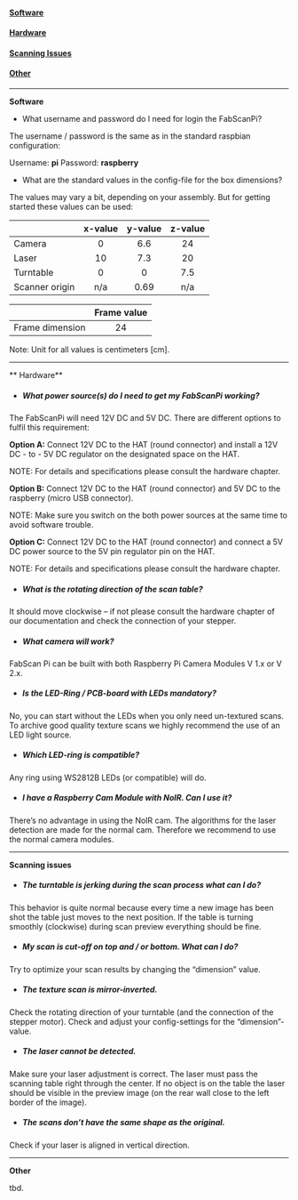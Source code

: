 #### [Software](#software)

#### [Hardware](#hardware)

#### [Scanning Issues](#scanningIssues)

#### [Other](#other)

------

**Software**<a name="software"></a>

- What username and password do I need for login the FabScanPi?

The username / password is the same as in the standard raspbian configuration: 

Username: **pi**
Password: **raspberry**




- What are the standard values in the config-file for the box dimensions?

The values may vary a bit, depending on your assembly. But for getting started these values can be used:


|                | x-value | y-value | z-value |
| -------------- | :-----: | :-----: | :-----: |
| Camera         |    0    |   6.6   |   24    |
| Laser          |   10    |   7.3   |   20    |
| Turntable      |    0    |    0    |   7.5   |
| Scanner origin |   n/a   |  0.69   |   n/a   |

|                 | Frame value |
| --------------- | :---------: |
| Frame dimension |     24      |

Note: Unit for all values is centimeters [cm].



------

** Hardware**<a name="hardware"></a>

- ##### What power source(s) do I need to get my FabScanPi working?

The FabScanPi will need 12V DC and 5V DC. There are different options to fulfil this requirement:



**Option A:** Connect 12V DC to the HAT (round connector) and install a 12V DC - to - 5V DC regulator on the designated space on the HAT. 

NOTE: For details and specifications please consult the hardware chapter.



**Option B:** Connect 12V DC to the HAT (round connector) and 5V DC to the raspberry (micro USB 								connector). 

NOTE: Make sure you switch on the both power sources at the same time to avoid software trouble.



**Option C:** Connect 12V DC to the HAT (round connector) and connect a 5V DC power source to the 5V pin regulator pin on the HAT. 

NOTE: For details and specifications please consult the hardware chapter.



- ##### What is the rotating direction of the scan table?

It should move clockwise – if not please consult the hardware chapter of our documentation and check the connection of your stepper.



- ##### What camera will work?

FabScan Pi can be built with both Raspberry Pi Camera Modules V 1.x or V 2.x.



- ##### Is the LED-Ring / PCB-board with LEDs mandatory?

No, you can start without the LEDs when you only need un-textured scans. To archive good quality texture scans we highly recommend the use of an LED light source.



- ##### Which LED-ring is compatible?

Any ring using WS2812B LEDs (or compatible) will do.



- ##### I have a Raspberry Cam Module with NoIR. Can I use it?

There’s no advantage in using the NoIR cam. The algorithms for the laser detection are made for 
the normal cam. Therefore we recommend to use the normal camera modules.



------

**Scanning issues**<a name="scanningIssues"></a>

- ##### The turntable is jerking during the scan process what can I do?

This behavior is quite normal because every time a new image has been shot the table just moves to the next position. If the table is turning smoothly (clockwise) during scan preview everything should be fine.



- ##### My scan is cut-off on top and / or bottom. What can I do?

Try to optimize your scan results by changing the “dimension” value.



- ##### The texture scan is mirror-inverted.

Check the rotating direction of your turntable (and the connection of the stepper motor). Check and adjust your config-settings for the “dimension”-value.



- ##### The laser cannot be detected.

Make sure your laser adjustment is correct. The laser must pass the scanning table right through the center. If no object is on the table the laser should be visible in the preview image (on the rear wall close to the left border of the image).



- ##### The scans don’t have the same shape as the original.

Check if your laser is aligned in vertical direction.



------

**Other**<a name="other"></a>

tbd.
